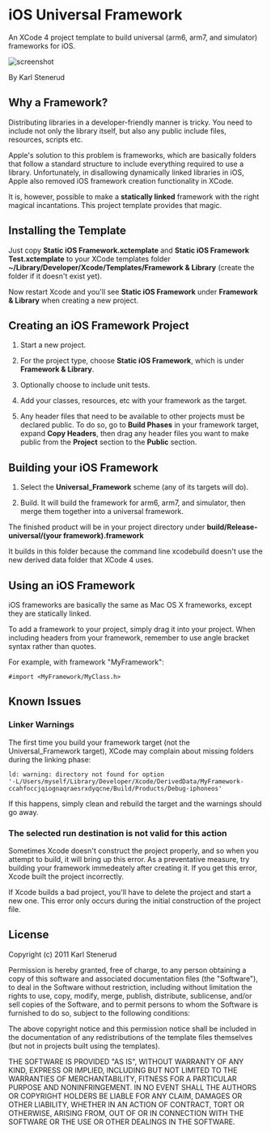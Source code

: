 iOS Universal Framework
=======================

An XCode 4 project template to build universal (arm6, arm7, and simulator)
frameworks for iOS.

![screenshot](https://github.com/kstenerud/iOS-Universal-Framework/raw/master/screenshot.png)

By Karl Stenerud


Why a Framework?
----------------

Distributing libraries in a developer-friendly manner is tricky. You need to
include not only the library itself, but also any public include files,
resources, scripts etc.

Apple's solution to this problem is frameworks, which are basically folders
that follow a standard structure to include everything required to use a
library. Unfortunately, in disallowing dynamically linked libraries in iOS,
Apple also removed iOS framework creation functionality in XCode.

It is, however, possible to make a **statically linked** framework with the
right magical incantations. This project template provides that magic.


Installing the Template
-----------------------

Just copy **Static iOS Framework.xctemplate** and
**Static iOS Framework Test.xctemplate** to your XCode templates folder
**~/Library/Developer/Xcode/Templates/Framework & Library** (create the folder
if it doesn't exist yet).

Now restart Xcode and you'll see **Static iOS Framework** under
**Framework & Library** when creating a new project.


Creating an iOS Framework Project
---------------------------------

1. Start a new project.

2. For the project type, choose **Static iOS Framework**, which is under
   **Framework & Library**.

3. Optionally choose to include unit tests.

4. Add your classes, resources, etc with your framework as the target.

5. Any header files that need to be available to other projects must be
   declared public. To do so, go to **Build Phases** in your framework
   target, expand **Copy Headers**, then drag any header files you want to
   make public from the **Project** section to the **Public** section.


Building your iOS Framework
---------------------------

1. Select the **Universal_Framework** scheme (any of its targets will do).

2. Build. It will build the framework for arm6, arm7, and simulator, then merge
   them together into a universal framework.

The finished product will be in your project directory under
**build/Release-universal/(your framework).framework**

It builds in this folder because the command line xcodebuild doesn't use the
new derived data folder that XCode 4 uses.


Using an iOS Framework
----------------------

iOS frameworks are basically the same as Mac OS X frameworks, except they are
statically linked.

To add a framework to your project, simply drag it into your project.
When including headers from your framework, remember to use angle bracket
syntax rather than quotes.

For example, with framework "MyFramework":

    #import <MyFramework/MyClass.h>


Known Issues
------------

### Linker Warnings ###

The first time you build your framework target (not the Universal_Framework
target), XCode may complain about missing folders during the linking phase:

    ld: warning: directory not found for option
    '-L/Users/myself/Library/Developer/Xcode/DerivedData/MyFramework-ccahfoccjqiognaqraesrxdyqcne/Build/Products/Debug-iphoneos'

If this happens, simply clean and rebuild the target and the warnings should
go away.


### The selected run destination is not valid for this action ###

Sometimes Xcode doesn't construct the project properly, and so when you
attempt to build, it will bring up this error. As a preventative measure,
try building your framework immedeately after creating it. If you get this
error, Xcode built the project incorrectly.

If Xcode builds a bad project, you'll have to delete the project and start a
new one. This error only occurs during the initial construction of the project
file.


License
-------

Copyright (c) 2011 Karl Stenerud

Permission is hereby granted, free of charge, to any person obtaining a copy
of this software and associated documentation files (the "Software"), to deal
in the Software without restriction, including without limitation the rights
to use, copy, modify, merge, publish, distribute, sublicense, and/or sell
copies of the Software, and to permit persons to whom the Software is
furnished to do so, subject to the following conditions:

The above copyright notice and this permission notice shall be included in
the documentation of any redistributions of the template files themselves
(but not in projects built using the templates).

THE SOFTWARE IS PROVIDED "AS IS", WITHOUT WARRANTY OF ANY KIND, EXPRESS OR
IMPLIED, INCLUDING BUT NOT LIMITED TO THE WARRANTIES OF MERCHANTABILITY,
FITNESS FOR A PARTICULAR PURPOSE AND NONINFRINGEMENT. IN NO EVENT SHALL THE
AUTHORS OR COPYRIGHT HOLDERS BE LIABLE FOR ANY CLAIM, DAMAGES OR OTHER
LIABILITY, WHETHER IN AN ACTION OF CONTRACT, TORT OR OTHERWISE, ARISING FROM,
OUT OF OR IN CONNECTION WITH THE SOFTWARE OR THE USE OR OTHER DEALINGS IN
THE SOFTWARE.
